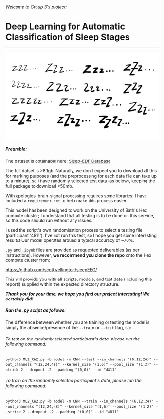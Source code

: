 ###### Welcome to Group 3's project:

# Deep Learning for Automatic Classification of Sleep Stages

---

![zzz](zzz.png)

##### Preamble:

The dataset is obtainable here: [Sleep-EDF Database](https://www.physionet.org/content/sleep-edfx/1.0.0/)

The full datset is >8.1gb. Naturally, we don't expect you to download all this for marking purposes (and the preprocessing for each data file can take up to a minute), so I have randomly selected test data (as below), keeping the full package to download <50mb.

With apologies, brain-signal processing requires some libraries: I have included a `requirement.txt` to help make this process easier.

This model has been designed to work on the University of Bath's Hex compute cluster; I understand that all testing is to be done on this service, so this code should run without any issues.

I used the script's own randomisation process to select a testing file (participant '4811'). I've not run this test, so I hope you get some interesting results! Our model operates around a typical accuracy of ~70%.

`.py` and `.ipynb` files are provided as requested deliverables (as per instructions). However, **we recommend you clone the repo** onto the Hex compute cluster from:

https://github.com/scottwellington/sleepEEG/

This will provide you with all scripts, models, and test data (including this report!) supplied within the expected directory structure.



***Thank you for your time: we hope you find our project interesting! We certainly did!***

##### Run the .py script as follows:

The difference between whether you are training or testing the model is simply the absence/presence of the `--train` or `--test` flag, so:  

###### To test on the randomly selected participant's data, please run the following command:

```python3 ML2_CW2.py -b model -m CNN --test --in_channels "(6,12,24)" --out_channels "(12,24,48)" --kernel_size "(1,6)" --pool_size "(1,2)" --stride 2 --dropout .2 --padding "(0,0)" --id "4811"```

###### To train on the randomly selected participant's data, please run the following command:

```python3 ML2_CW2.py -b model -m CNN --train --in_channels "(6,12,24)" --out_channels "(12,24,48)" --kernel_size "(1,6)" --pool_size "(1,2)" --stride 2 --dropout .2 --padding "(0,0)" --id "4811"```

